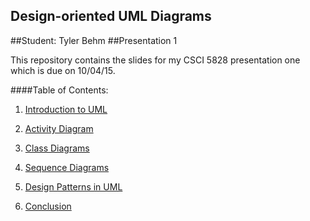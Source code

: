 ## Design-oriented UML Diagrams
##Student: Tyler Behm
##Presentation 1

This repository contains the slides for my CSCI 5828 presentation one 
which is due on 10/04/15.

####Table of Contents:
1) [Introduction to UML](https://github.com/trekbaum/present/blob/master/uml/slide1.md)

2) [Activity Diagram](https://github.com/trekbaum/present/blob/master/uml/slide2.md)

3) [Class Diagrams](https://github.com/trekbaum/present/blob/master/uml/slide3.md)

4) [Sequence Diagrams](https://github.com/trekbaum/present/blob/master/uml/slide4.md)

5) [Design Patterns in UML](https://github.com/trekbaum/present/blob/master/uml/slide5.md)

5) [Conclusion](https://github.com/trekbaum/present/blob/master/uml/slide6.md)
